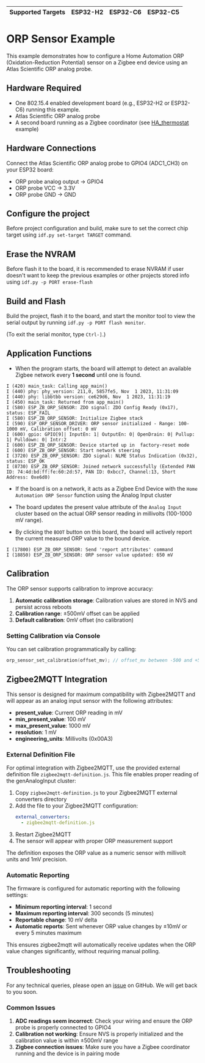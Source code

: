 | Supported Targets | ESP32-H2 | ESP32-C6 | ESP32-C5 |
| ----------------- | -------- | -------- | -------- |

# ORP Sensor Example

This example demonstrates how to configure a Home Automation ORP (Oxidation-Reduction Potential) sensor on a Zigbee end device using an Atlas Scientific ORP analog probe.

## Hardware Required

* One 802.15.4 enabled development board (e.g., ESP32-H2 or ESP32-C6) running this example.
* Atlas Scientific ORP analog probe
* A second board running as a Zigbee coordinator (see [HA_thermostat](../HA_thermostat/) example)

## Hardware Connections

Connect the Atlas Scientific ORP analog probe to GPIO4 (ADC1_CH3) on your ESP32 board:
- ORP probe analog output → GPIO4
- ORP probe VCC → 3.3V
- ORP probe GND → GND

## Configure the project

Before project configuration and build, make sure to set the correct chip target using `idf.py set-target TARGET` command.

## Erase the NVRAM

Before flash it to the board, it is recommended to erase NVRAM if user doesn't want to keep the previous examples or other projects stored info
using `idf.py -p PORT erase-flash`

## Build and Flash

Build the project, flash it to the board, and start the monitor tool to view the serial output by running `idf.py -p PORT flash monitor`.

(To exit the serial monitor, type ``Ctrl-]``.)

## Application Functions

- When the program starts, the board will attempt to detect an available Zigbee network every **1 second** until one is found.

```
I (420) main_task: Calling app_main()
I (440) phy: phy_version: 211,0, 5857fe5, Nov  1 2023, 11:31:09
I (440) phy: libbtbb version: ce629d6, Nov  1 2023, 11:31:19
I (450) main_task: Returned from app_main()
I (580) ESP_ZB_ORP_SENSOR: ZDO signal: ZDO Config Ready (0x17), status: ESP_FAIL
I (580) ESP_ZB_ORP_SENSOR: Initialize Zigbee stack
I (590) ESP_ORP_SENSOR_DRIVER: ORP sensor initialized - Range: 100-1000 mV, Calibration offset: 0 mV
I (600) gpio: GPIO[9]| InputEn: 1| OutputEn: 0| OpenDrain: 0| Pullup: 1| Pulldown: 0| Intr:2
I (600) ESP_ZB_ORP_SENSOR: Device started up in  factory-reset mode
I (600) ESP_ZB_ORP_SENSOR: Start network steering
I (3720) ESP_ZB_ORP_SENSOR: ZDO signal: NLME Status Indication (0x32), status: ESP_OK
I (8730) ESP_ZB_ORP_SENSOR: Joined network successfully (Extended PAN ID: 74:4d:bd:ff:fe:60:2d:57, PAN ID: 0xbcc7, Channel:13, Short Address: 0xe6d0)
```

- If the board is on a network, it acts as a Zigbee End Device with the `Home Automation ORP Sensor` function using the Analog Input cluster

- The board updates the present value attribute of the `Analog Input` cluster based on the actual ORP sensor reading in millivolts (100-1000 mV range).

- By clicking the `BOOT` button on this board, the board will actively report the current measured ORP value to the bound device.
```
I (17800) ESP_ZB_ORP_SENSOR: Send 'report attributes' command
I (18850) ESP_ZB_ORP_SENSOR: ORP sensor value updated: 650 mV
```

## Calibration

The ORP sensor supports calibration to improve accuracy:

1. **Automatic calibration storage**: Calibration values are stored in NVS and persist across reboots
2. **Calibration range**: ±500mV offset can be applied
3. **Default calibration**: 0mV offset (no calibration)

### Setting Calibration via Console

You can set calibration programmatically by calling:
```c
orp_sensor_set_calibration(offset_mv); // offset_mv between -500 and +500
```

## Zigbee2MQTT Integration

This sensor is designed for maximum compatibility with Zigbee2MQTT and will appear as an analog input sensor with the following attributes:

- **present_value**: Current ORP reading in mV
- **min_present_value**: 100 mV
- **max_present_value**: 1000 mV
- **resolution**: 1 mV
- **engineering_units**: Millivolts (0x00A3)

### External Definition File

For optimal integration with Zigbee2MQTT, use the provided external definition file `zigbee2mqtt-definition.js`. This file enables proper reading of the genAnalogInput cluster:

1. Copy `zigbee2mqtt-definition.js` to your Zigbee2MQTT external converters directory
2. Add the file to your Zigbee2MQTT configuration:
   ```yaml
   external_converters:
     - zigbee2mqtt-definition.js
   ```
3. Restart Zigbee2MQTT
4. The sensor will appear with proper ORP measurement support

The definition exposes the ORP value as a numeric sensor with millivolt units and 1mV precision.

### Automatic Reporting

The firmware is configured for automatic reporting with the following settings:
- **Minimum reporting interval**: 1 second
- **Maximum reporting interval**: 300 seconds (5 minutes)
- **Reportable change**: 10 mV delta
- **Automatic reports**: Sent whenever ORP value changes by ±10mV or every 5 minutes maximum

This ensures zigbee2mqtt will automatically receive updates when the ORP value changes significantly, without requiring manual polling.

## Troubleshooting

For any technical queries, please open an [issue](https://github.com/espressif/esp-zigbee-sdk/issues) on GitHub. We will get back to you soon.

### Common Issues

1. **ADC readings seem incorrect**: Check your wiring and ensure the ORP probe is properly connected to GPIO4
2. **Calibration not working**: Ensure NVS is properly initialized and the calibration value is within ±500mV range
3. **Zigbee connection issues**: Make sure you have a Zigbee coordinator running and the device is in pairing mode
